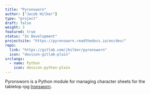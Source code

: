 ```yaml
---
title: "Pyronsworn"
author: ["Jacob Hilker"]
type: "project"
draft: false
weight: 3
featured: true
status: "In Development"
projectsite: "https://pyronsworn.readthedocs.io/en/dev/"
repo:
  link: "https://gitlab.com/jhilker/pyronsworn"
  icon: "devicon-gitlab-plain"
srclangs:
  - name: Python
    icon: devicon-python-plain
---
```


Pyronsworn is a Python module for managing character sheets for the tabletop rpg [Ironsworn](https://ironswornrpg.com).